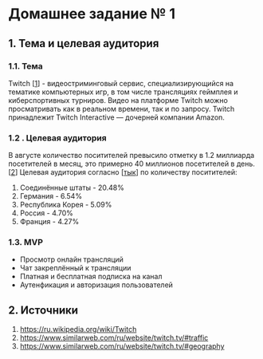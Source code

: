 # Домашнее задание № 1
## 1. Тема и целевая аудитория
### 1.1. Тема 
Twitch [[1](https://ru.wikipedia.org/wiki/Twitch)] - видеостриминговый сервис, специализирующийся на тематике компьютерных игр, в том числе трансляциях геймплея и киберспортивных турниров. Видео на платформе Twitch можно просматривать как в реальном времени, так и по запросу. Twitch принадлежит Twitch Interactive — дочерней компании Amazon.
### 1.2 . Целевая аудитория 
В августе количество поситителей превысило отметку в 1.2 миллиарда посетителей в месяц, это примерно 40 миллионов посетителей в день. [[2](https://www.similarweb.com/ru/website/twitch.tv/#traffic)]
Целевая аудитория согласно [[тык](https://www.similarweb.com/ru/website/twitch.tv/#geography)] по количеству поситителей:
1. Соединённые штаты - 20.48%
2. Германия - 6.54%
3. Республика Корея - 5.09%
4. Россия - 4.70%
5. Франция - 4.27%

### 1.3. MVP
* Просмотр онлайн трансляций
* Чат закреплённый к трансляции
* Платная и бесплатная подписка на канал
* Аутенфикация и авторизация пользователей


## 2. Источники
1. https://ru.wikipedia.org/wiki/Twitch
2. https://www.similarweb.com/ru/website/twitch.tv/#traffic
3. https://www.similarweb.com/ru/website/twitch.tv/#geography
